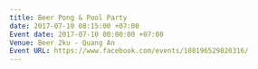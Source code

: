 ```yaml
---
title: Beer Pong & Pool Party
date: 2017-07-10 08:15:00 +07:00
Event date: 2017-07-10 00:00:00 +07:00
Venue: Beer 2ku - Quang An
Event URL: https://www.facebook.com/events/108196529820316/
---
```


